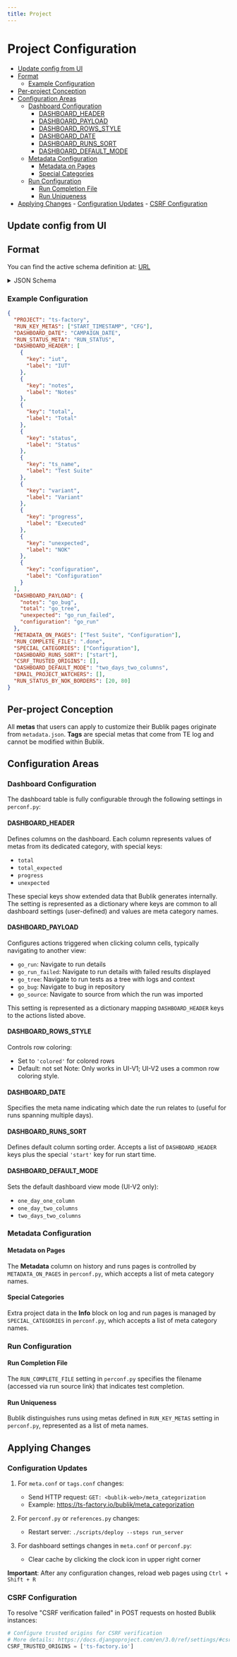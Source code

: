 ```yaml
---
title: Project
---
```


# Project Configuration

<!--toc:start-->

- [Update config from UI](#update-config-from-ui)
- [Format](#format)
  - [Example Configuration](#example-configuration)
- [Per-project Conception](#per-project-conception)
- [Configuration Areas](#configuration-areas)
  - [Dashboard Configuration](#dashboard-configuration)
    - [DASHBOARD_HEADER](#dashboard_header)
    - [DASHBOARD_PAYLOAD](#dashboard_payload)
    - [DASHBOARD_ROWS_STYLE](#dashboard_rows_style)
    - [DASHBOARD_DATE](#dashboard_date)
    - [DASHBOARD_RUNS_SORT](#dashboard_runs_sort)
    - [DASHBOARD_DEFAULT_MODE](#dashboard_default_mode)
  - [Metadata Configuration](#metadata-configuration)
    - [Metadata on Pages](#metadata-on-pages)
    - [Special Categories](#special-categories)
  - [Run Configuration](#run-configuration)
    - [Run Completion File](#run-completion-file)
    - [Run Uniqueness](#run-uniqueness)
- [Applying Changes](#applying-changes) - [Configuration Updates](#configuration-updates) - [CSRF Configuration](#csrf-configuration)
<!--toc:end-->

## Update config from UI

## Format

You can find the active schema definition at: [URL](https://github.com/ts-factory/bublik/blob/main/bublik/data/schemas/report.json)

<details>
<summary>JSON Schema</summary>

```json
{
  "$schema": "http://json-schema.org/draft-07/schema#",
  "type": "object",
  "properties": {
    "PROJECT": {
      "description": "Identifies project matching PROJECT meta in metadata.json",
      "type": "string"
    },
    "UI_VERSION": {
      "description": "Default UI version",
      "type": "number"
    },
    "EMAIL_PROJECT_WATCHERS": {
      "description": "List of emails to notify about importruns failures",
      "type": "array",
      "items": {
        "type": "string"
      },
      "uniqueItems": true
    },
    "DASHBOARD_HEADER": {
      "description": "Sets columns on dashboard",
      "type": "array",
      "items": {
        "type": "object",
        "properties": {
          "key": {
            "type": "string"
          },
          "label": {
            "type": "string"
          }
        },
        "additionalProperties": false
      }
    },
    "DASHBOARD_PAYLOAD": {
      "description": "Sets link available by click on column values",
      "type": "object",
      "additionalProperties": {
        "type": "string",
        "items": {
          "type": "string"
        }
      }
    },
    "DASHBOARD_DATE": {
      "description": "Represents the name of the meta pointing to which date the run is related to",
      "type": "string"
    },
    "DASHBOARD_RUNS_SORT": {
      "description": "Represents a list of DASHBOARD_HEADER keys and extra 'start' key which defines run start",
      "type": "array",
      "items": {
        "type": "string"
      },
      "uniqueItems": true
    },
    "DASHBOARD_DEFAULT_MODE": {
      "description": "Sets the mode (one_day_one_column/one_day_two_columns/two_days_two_columns) which dashboard follows when opens",
      "type": "string"
    },
    "METADATA_ON_PAGES": {
      "description": "Represents a list of meta category names that manages columns in the history and runs page",
      "type": "array",
      "items": {
        "type": "string"
      },
      "uniqueItems": true
    },
    "SPECIAL_CATEGORIES": {
      "description": "Represents a list of meta category names that defines extra data to show in Info block on run and log pages",
      "type": "array",
      "items": {
        "type": "string"
      },
      "uniqueItems": true
    },
    "RUN_STATUS_META": {
      "description": "Represents meta name in meta_data.json that defines run status",
      "type": "string"
    },
    "RUN_STATUS_BY_NOK_BORDERS": {
      "description": "Represents 2 float numbers (left and right borders) that sets borders for defining run status by rate of unexpected results",
      "type": "array",
      "items": {
        "type": "number"
      },
      "uniqueItems": true,
      "minItems": 2,
      "maxItems": 2
    },
    "RUN_COMPLETE_FILE": {
      "description": "Represents file available via run source link that indicates that run testing was completed",
      "type": "string"
    },
    "RUN_KEY_METAS": {
      "description": "Represents meta name in meta_data.json that allows Bublik to distinguish one run from another",
      "type": "array",
      "items": {
        "type": "string"
      },
      "uniqueItems": true
    },
    "FILES_TO_GENERATE_METADATA": {
      "description": "Represents a list of files available via run source link and allows Bublik to generate meta_data.json based on them",
      "type": "array",
      "items": {
        "type": "string"
      },
      "uniqueItems": true
    },
    "CSRF_TRUSTED_ORIGINS": {
      "description": "Domens which Bublik server trusts accepting requests coming from",
      "type": "array",
      "items": {
        "type": "string"
      },
      "uniqueItems": true
    },
    "HISTORY_SEARCH_EXAMPLE": {
      "description": "An example of history search for performance checking",
      "type": "object",
      "properties": {
        "testName": {
          "type": "string"
        },
        "startDate": {
          "type": "string"
        },
        "finishDate": {
          "type": "string"
        },
        "runData": {
          "type": "string"
        },
        "tags": {
          "type": "string"
        },
        "labels": {
          "type": "string"
        },
        "revisions": {
          "type": "string"
        },
        "branches": {
          "type": "string"
        },
        "testArgs": {
          "type": "string"
        },
        "verdict": {
          "type": "string"
        },
        "tagExpr": {
          "type": "string"
        },
        "labelExpr": {
          "type": "string"
        },
        "revisionExpr": {
          "type": "string"
        },
        "branchExpr": {
          "type": "string"
        },
        "testArgExpr": {
          "type": "string"
        },
        "verdictExpr": {
          "type": "string"
        }
      },
      "required": ["testName", "startDate", "finishDate"]
    },
    "NOT_PERMISSION_REQUIRED_ACTIONS": {
      "description": "Actions that should not require administrator rights in this project",
      "type": "array",
      "items": {
        "type": "string"
      },
      "uniqueItems": true
    }
  },
  "required": [
    "PROJECT",
    "RUN_STATUS_META",
    "RUN_KEY_METAS",
    "DASHBOARD_HEADER",
    "RUN_COMPLETE_FILE"
  ],
  "additionalProperties": false
}
```

</details>

### Example Configuration

```json
{
  "PROJECT": "ts-factory",
  "RUN_KEY_METAS": ["START_TIMESTAMP", "CFG"],
  "DASHBOARD_DATE": "CAMPAIGN_DATE",
  "RUN_STATUS_META": "RUN_STATUS",
  "DASHBOARD_HEADER": [
    {
      "key": "iut",
      "label": "IUT"
    },
    {
      "key": "notes",
      "label": "Notes"
    },
    {
      "key": "total",
      "label": "Total"
    },
    {
      "key": "status",
      "label": "Status"
    },
    {
      "key": "ts_name",
      "label": "Test Suite"
    },
    {
      "key": "variant",
      "label": "Variant"
    },
    {
      "key": "progress",
      "label": "Executed"
    },
    {
      "key": "unexpected",
      "label": "NOK"
    },
    {
      "key": "configuration",
      "label": "Configuration"
    }
  ],
  "DASHBOARD_PAYLOAD": {
    "notes": "go_bug",
    "total": "go_tree",
    "unexpected": "go_run_failed",
    "configuration": "go_run"
  },
  "METADATA_ON_PAGES": ["Test Suite", "Configuration"],
  "RUN_COMPLETE_FILE": ".done",
  "SPECIAL_CATEGORIES": ["Configuration"],
  "DASHBOARD_RUNS_SORT": ["start"],
  "CSRF_TRUSTED_ORIGINS": [],
  "DASHBOARD_DEFAULT_MODE": "two_days_two_columns",
  "EMAIL_PROJECT_WATCHERS": [],
  "RUN_STATUS_BY_NOK_BORDERS": [20, 80]
}
```

## Per-project Conception

All **metas** that users can apply to customize their Bublik pages originate from `metadata.json`. **Tags** are special metas that come from TE log and cannot be modified within Bublik.

## Configuration Areas

### Dashboard Configuration

The dashboard table is fully configurable through the following settings in `perconf.py`:

#### DASHBOARD_HEADER

Defines columns on the dashboard. Each column represents values of metas from its dedicated category, with special keys:

- `total`
- `total_expected`
- `progress`
- `unexpected`

These special keys show extended data that Bublik generates internally. The setting is represented as a dictionary where keys are common to all dashboard settings (user-defined) and values are meta category names.

#### DASHBOARD_PAYLOAD

Configures actions triggered when clicking column cells, typically navigating to another view:

- `go_run`: Navigate to run details
- `go_run_failed`: Navigate to run details with failed results displayed
- `go_tree`: Navigate to run tests as a tree with logs and context
- `go_bug`: Navigate to bug in repository
- `go_source`: Navigate to source from which the run was imported

This setting is represented as a dictionary mapping `DASHBOARD_HEADER` keys to the actions listed above.

#### DASHBOARD_ROWS_STYLE

Controls row coloring:

- Set to `'colored'` for colored rows
- Default: not set
  Note: Only works in UI-V1; UI-V2 uses a common row coloring style.

#### DASHBOARD_DATE

Specifies the meta name indicating which date the run relates to (useful for runs spanning multiple days).

#### DASHBOARD_RUNS_SORT

Defines default column sorting order. Accepts a list of `DASHBOARD_HEADER` keys plus the special `'start'` key for run start time.

#### DASHBOARD_DEFAULT_MODE

Sets the default dashboard view mode (UI-V2 only):

- `one_day_one_column`
- `one_day_two_columns`
- `two_days_two_columns`

### Metadata Configuration

#### Metadata on Pages

The **Metadata** column on history and runs pages is controlled by `METADATA_ON_PAGES` in `perconf.py`, which accepts a list of meta category names.

#### Special Categories

Extra project data in the **Info** block on log and run pages is managed by `SPECIAL_CATEGORIES` in `perconf.py`, which accepts a list of meta category names.

### Run Configuration

#### Run Completion File

The `RUN_COMPLETE_FILE` setting in `perconf.py` specifies the filename (accessed via run source link) that indicates test completion.

#### Run Uniqueness

Bublik distinguishes runs using metas defined in `RUN_KEY_METAS` setting in `perconf.py`, represented as a list of meta names.

## Applying Changes

### Configuration Updates

1. For `meta.conf` or `tags.conf` changes:

   - Send HTTP request: `GET: <bublik-web>/meta_categorization`
   - Example: https://ts-factory.io/bublik/meta_categorization

2. For `perconf.py` or `references.py` changes:

   - Restart server: `./scripts/deploy --steps run_server`

3. For dashboard settings changes in `meta.conf` or `perconf.py`:
   - Clear cache by clicking the clock icon in upper right corner

**Important**: After any configuration changes, reload web pages using `Ctrl + Shift + R`

### CSRF Configuration

To resolve "CSRF verification failed" in POST requests on hosted Bublik instances:

```python
# Configure trusted origins for CSRF verification
# More details: https://docs.djangoproject.com/en/3.0/ref/settings/#csrf-trusted-origins
CSRF_TRUSTED_ORIGINS = ['ts-factory.io']
```
